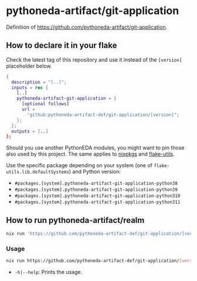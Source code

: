 # pythoneda-artifact/git-application

Definition of <https://github.com/pythoneda-artifact/git-application>.

## How to declare it in your flake

Check the latest tag of this repository and use it instead of the `[version]` placeholder below.

```nix
{
  description = "[..]";
  inputs = rec {
    [..]
    pythoneda-artifact-git-application = {
      [optional follows]
      url =
        "github:pythoneda-artifact-def/git-application/[version]";
    };
  };
  outputs = [..]
};
```

Should you use another PythonEDA modules, you might want to pin those also used by this project. The same applies to [nixpkgs](https://github.com/nixos/nixpkgs "nixpkgs") and [flake-utils](https://github.com/numtide/flake-utils "flake-utils").

Use the specific package depending on your system (one of `flake-utils.lib.defaultSystems`) and Python version:

- `#packages.[system].pythoneda-artifact-git-application-python38` 
- `#packages.[system].pythoneda-artifact-git-application-python39` 
- `#packages.[system].pythoneda-artifact-git-application-python310` 
- `#packages.[system].pythoneda-artifact-git-application-python311` 

## How to run pythoneda-artifact/realm

``` sh
nix run 'https://github.com/pythoneda-artifact-def/git-application/[version]'
```

### Usage

``` sh
nix run https://github.com/pythoneda-artifact-def/git-application/[version] [-h|--help]
```
- `-h|--help`: Prints the usage.
